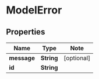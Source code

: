 
# ModelError

## Properties

Name | Type | Note
---- | ---- | ----
**message** | **String** | [optional] 
**id** | **String** | 

